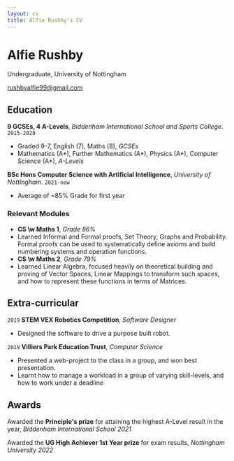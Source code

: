 ```yaml
---
layout: cv
title: Alfie Rushby's CV
---
```

# Alfie Rushby
Undergraduate, University of Nottingham

<div id="webaddress">
<a href="rushbyalfie99@gmail.com">rushbyalfie99@gmail.com</a>
</div>


## Education

__9 GCSEs, 4 A-Levels__, *Biddenham International School and Sports College*.
`2015-2020`
- Graded 9-7, English (7), Maths (8), *GCSEs*
- Mathematics (A\*), Further Mathematics (A\*), Physics (A\*), Computer Science (A\*), *A-Levels*

 __BSc Hons Computer Science with Artificial Intelligence__, *University of Nottingham*.
`2021-now`
- Average of ~85% Grade for first year
 
### Relevant Modules

- __CS \w Maths 1__, *Grade 86%*
- Learned Informal and Formal proofs, Set Theory, Graphs and Probability. Formal proofs can be used to systematically define axioms and build numbering systems and operation functions.
- __CS \w Maths 2__, *Grade 79%*
- Learned Linear Algebra, focused heavily on theoretical building and proving of Vector Spaces, Linear Mappings to transform such spaces, and how to represent these functions in terms of Matrices.



## Extra-curricular 


`2019`
__STEM VEX Robotics Competition__, *Software Designer*
- Designed the software to drive a purpose built robot.

`2019`
__Villiers Park Education Trust__, *Computer Science*
- Presented a web-project to the class in a group, and won best presentation.
- Learnt how to manage a workload in a group of varying skill-levels, and how to work under a deadline

## Awards

 Awarded the __Principle's prize__ for attaining the highest A-Level result in the year, *Biddenham International School 2021*

 Awarded the __UG High Achiever 1st Year prize__ for exam results, *Nottingham University 2022*


<!-- ### Footer

Last updated: May 2013 -->



